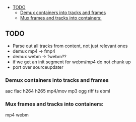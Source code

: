 <!-- START doctoc generated TOC please keep comment here to allow auto update -->
<!-- DON'T EDIT THIS SECTION, INSTEAD RE-RUN doctoc TO UPDATE -->


- [TODO](#todo)
  - [Demux containers into tracks and frames](#demux-containers-into-tracks-and-frames)
  - [Mux frames and tracks into containers:](#mux-frames-and-tracks-into-containers)

<!-- END doctoc generated TOC please keep comment here to allow auto update -->

## TODO
* Parse out all tracks from content, not just relevant ones
* demux mp4 -> fmp4
* demux webm -> fwebm??
* if we get an init segment for webm/mp4 do not chunk up
* port over sourceupdater

### Demux containers into tracks and frames
aac
flac
h264
h265
mp4/mov
mp3
ogg
riff
ts
ebml

### Mux frames and tracks into containers:
mp4
webm
